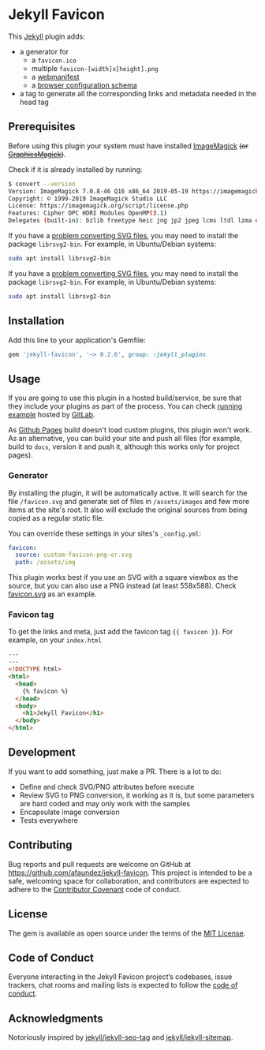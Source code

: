 # Jekyll Favicon

This [Jekyll](https://jekyllrb.com) plugin adds:

- a generator for
  - a `favicon.ico`
  - multiple `favicon-[width]x[height].png`
  - a [webmanifest](https://developer.mozilla.org/en-US/docs/Web/Manifest)
  - a [browser configuration schema](https://docs.microsoft.com/en-us/previous-versions/windows/internet-explorer/ie-developer/platform-apis/dn320426%28v=vs.85%29)
- a tag to generate all the corresponding links and metadata needed in the head tag

## Prerequisites

Before using this plugin your system must have installed [ImageMagick](http://www.imagemagick.org) ~~(or [GraphicsMagick](http://www.graphicsmagick.org/))~~.

Check if it is already installed by running:

```sh
$ convert --version
Version: ImageMagick 7.0.8-46 Q16 x86_64 2019-05-19 https://imagemagick.org
Copyright: © 1999-2019 ImageMagick Studio LLC
License: https://imagemagick.org/script/license.php
Features: Cipher DPC HDRI Modules OpenMP(3.1)
Delegates (built-in): bzlib freetype heic jng jp2 jpeg lcms ltdl lzma openexr png tiff webp xml zlib
```

If you have a [problem converting SVG files](https://github.com/afaundez/jekyll-favicon/issues/9#issuecomment-473862194), you may need to install the package `librsvg2-bin`. For example, in Ubuntu/Debian systems:

```sh
sudo apt install librsvg2-bin
```

If you have a [problem converting SVG files](https://github.com/afaundez/jekyll-favicon/issues/9#issuecomment-473862194), you may need to install the package `librsvg2-bin`. For example, in Ubuntu/Debian systems:

```sh
sudo apt install librsvg2-bin
```

## Installation

Add this line to your application's Gemfile:

```ruby
gem 'jekyll-favicon', '~> 0.2.6', group: :jekyll_plugins
```

## Usage

If you are going to use this plugin in a hosted build/service, be sure that they include your plugins as part of the process. You can check [running example](https://afaundez.gitlab.io/jekyll-favicon-example/) hosted by [GitLab](https://about.gitlab.com/features/pages/).

As [Github Pages](https://pages.github.com) build doesn't load custom plugins, this plugin won't work. As an alternative, you can build your site and push all files (for example, build to `docs`, version it and push it, although this works only for project pages).

### Generator

By installing the plugin, it will be automatically active. It will search for the file `/favicon.svg` and generate set of files in `/assets/images` and few more items at the site's root. It also will exclude the original sources from being copied as a regular static file.

You can override these settings in your sites's `_config.yml`:

```yaml
favicon:
  source: custom-favicon-png-or.svg
  path: /assets/img
```

This plugin works best if you use an SVG with a square viewbox as the source, but you can also use a PNG instead (at least 558x588). Check [favicon.svg](/test/fixtures/sites/minimal/favicon.svg) as an example.

### Favicon tag

To get the links and meta, just add the favicon tag `{{ favicon }}`. For example, on your `index.html`

```html
---
---
<!DOCTYPE html>
<html>
  <head>
    {% favicon %}
  </head>
  <body>
    <h1>Jekyll Favicon</h1>
  </body>
</html>
```

## Development

If you want to add something, just make a PR. There is a lot to do:

- Define and check SVG/PNG attributes before execute
- Review SVG to PNG conversion, it working as it is, but some parameters are hard coded and may only work with the samples
- Encapsulate image conversion
- Tests everywhere

## Contributing

Bug reports and pull requests are welcome on GitHub at https://github.com/afaundez/jekyll-favicon. This project is intended to be a safe, welcoming space for collaboration, and contributors are expected to adhere to the [Contributor Covenant](http://contributor-covenant.org) code of conduct.

## License

The gem is available as open source under the terms of the [MIT License](https://opensource.org/licenses/MIT).

## Code of Conduct

Everyone interacting in the Jekyll Favicon project’s codebases, issue trackers, chat rooms and mailing lists is expected to follow the [code of conduct](https://github.com/afaundez/jekyll-favicon/blob/master/CODE_OF_CONDUCT.md).

## Acknowledgments

Notoriously inspired by [jekyll/jekyll-seo-tag](https://github.com/jekyll/jekyll-seo-tag) and [jekyll/jekyll-sitemap](https://github.com/jekyll/jekyll-sitemap).
